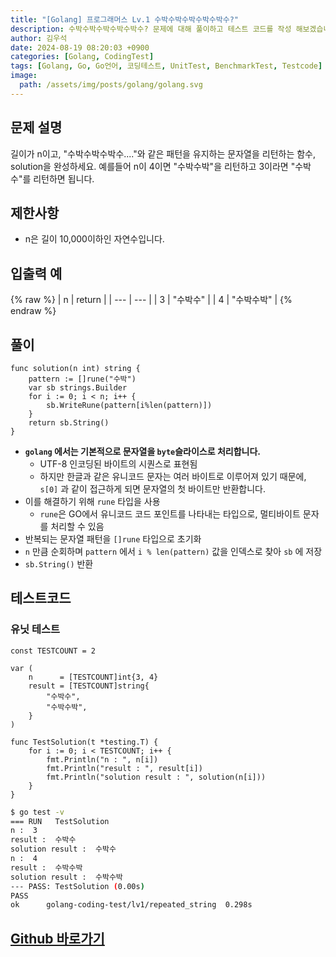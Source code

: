 ```yaml
---
title: "[Golang] 프로그래머스 Lv.1 수박수박수박수박수박수?"
description: 수박수박수박수박수박수? 문제에 대해 풀이하고 테스트 코드를 작성 해보겠습니다.
author: 김우석
date: 2024-08-19 08:20:03 +0900
categories: [Golang, CodingTest]
tags: [Golang, Go, Go언어, 코딩테스트, UnitTest, BenchmarkTest, Testcode]
image:
  path: /assets/img/posts/golang/golang.svg
---
```


## 문제 설명
길이가 n이고, "수박수박수박수...."와 같은 패턴을 유지하는 문자열을 리턴하는 함수, solution을 완성하세요. 예를들어 n이 4이면 "수박수박"을 리턴하고 3이라면 "수박수"를 리턴하면 됩니다.


## 제한사항
- n은 길이 10,000이하인 자연수입니다.


## 입출력 예
{% raw %}
| n | return |
| --- | --- |
| 3 | "수박수" |
| 4 | "수박수박" |
{% endraw %}


## 풀이 
```golang
func solution(n int) string {
	pattern := []rune("수박")
	var sb strings.Builder
	for i := 0; i < n; i++ {
		sb.WriteRune(pattern[i%len(pattern)])
	}
	return sb.String()
}
```

- **`golang` 에서는 기본적으로 문자열을 `byte`슬라이스로 처리합니다.**
	- UTF-8 인코딩된 바이트의 시퀀스로 표현됨
	- 하지만 한글과 같은 유니코드 문자는 여러 바이트로 이루어져 있기 때문에, `s[0]` 과 같이 접근하게 되면 문자열의 첫 바이트만 반환합니다.
- 이를 해결하기 위해 `rune` 타입을 사용
	- `rune`은 GO에서 유니코드 코드 포인트를 나타내는 타입으로, 멀티바이트 문자를 처리할 수 있음
- 반복되는 문자열 패턴을 `[]rune` 타입으로 초기화 
- `n` 만큼 순회하며 `pattern` 에서 `i % len(pattern)` 값을 인덱스로 찾아 `sb` 에 저장
- `sb.String()` 반환


## 테스트코드
### 유닛 테스트
```golang
const TESTCOUNT = 2

var (
	n      = [TESTCOUNT]int{3, 4}
	result = [TESTCOUNT]string{
		"수박수",
		"수박수박",
	}
)

func TestSolution(t *testing.T) {
	for i := 0; i < TESTCOUNT; i++ {
		fmt.Println("n : ", n[i])
		fmt.Println("result : ", result[i])
		fmt.Println("solution result : ", solution(n[i]))
	}
}
```

```bash
$ go test -v
=== RUN   TestSolution
n :  3
result :  수박수
solution result :  수박수
n :  4
result :  수박수박
solution result :  수박수박
--- PASS: TestSolution (0.00s)
PASS
ok      golang-coding-test/lv1/repeated_string  0.298s
```


## [Github 바로가기](https://github.com/kr-goos/golang-coding-test/tree/master/programmers/Lv1/repeated_string)
